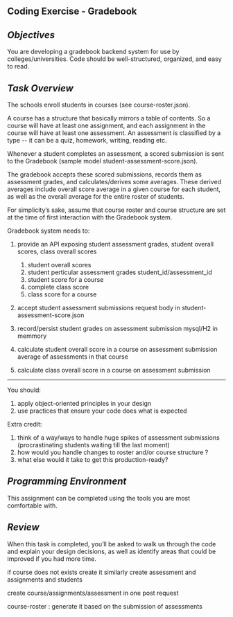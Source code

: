 ## Coding Exercise - Gradebook

## _Objectives_
You are developing a gradebook backend system for use by colleges/universities. Code should be well-structured, organized, and easy to read.

## _Task Overview_
The schools enroll students in courses (see course-roster.json).  

A course has a structure that basically mirrors a table of contents. So a course will have at least one assignment, and each assignment in the course
will have at least one assessment. An assessment is classified by a type -- it can be a quiz, homework, writing, reading etc.

Whenever a student completes an assessment, a scored submission is sent to the Gradebook (sample model student-assessment-score.json).

The gradebook accepts these scored submissions, records them as assessment grades, and calculates/derives some averages.
These derived averages include overall score average in a given course for each student, as well as the overall average for the entire roster of students.

For simplicity’s sake, assume that course roster and course structure are set at the time of first interaction with the 
Gradebook system.

Gradebook system needs to:

1. provide an API exposing student assessment grades, student overall scores, class overall scores
	1. student overall scores
	2. student perticular assessment grades student_id/assessment_id
	3. student score for a course 
	4. complete class score
	5. class score for a course
2. accept student assessment submissions
	request body in student-assessment-score.json

3. record/persist student grades on assessment submission
	mysql/H2 in memmory
4. calculate student overall score in a course on assessment submission
	average of assessments in that course
5. calculate class overall score in a course on assessment submission


-------------------------	
You should:
1. apply object-oriented principles in your design
2. use practices that ensure your code does what is expected

Extra credit:

1. think of a way/ways to handle huge spikes of assessment submissions (procrastinating students waiting till the last moment)
2. how would you handle changes to roster and/or course structure ?  
3. what else would it take to get this production-ready?

## _Programming Environment_
This assignment can be completed using the tools you are most comfortable with.

## _Review_
When this task is completed, you’ll be asked to walk us through the code and explain your design decisions, as well as identify areas that could be improved if you had more time.


if course  does not exists create it similarly create assessment and assignments and students

create course/assignments/assessment in one post request

course-roster : generate it based on the submission of assessments


